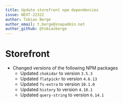 ```yaml
---
title: Update storefront npm dependencies
issue: NEXT-22322
author: Tobias Berge
author_email: t.berge@snapadmin.net
author_github: @tobiasberge
---
```

# Storefront
* Changed versions of the following NPM packages
    * Updated `chokidar` to version `3.5.3`
    * Updated `flatpickr` to version `4.6.13`
    * Updated `fs-extra` to version `10.1.0`
    * Updated `history` to version `4.10.1`
    * Updated `query-string` to version `6.14.1`
